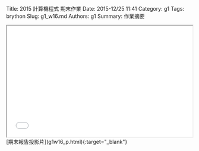 Title: 2015 計算機程式 期末作業
Date: 2015-12/25 11:41
Category: g1
Tags: brython
Slug: g1_w16.md
Authors: g1
Summary: 作業摘要
<iframe src="user/40423212/g1w16_p.html" width="500" height="300"></iframe>
[期末報告投影片](g1w16_p.html){:target="_blank"}